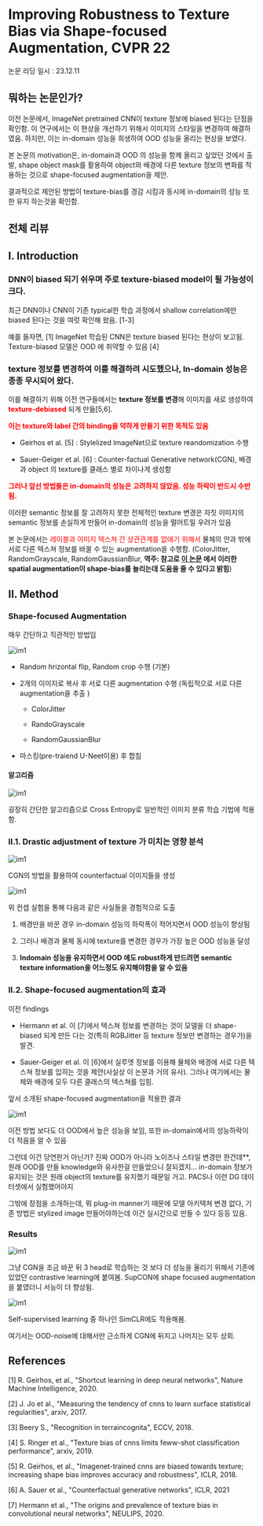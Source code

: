 # Improving Robustness to Texture Bias via Shape-focused Augmentation, CVPR 22

논문 리딩 일시 : 23.12.11

## 뭐하는 논문인가?

이전 논문에서, ImageNet pretrained CNN이 texture 정보에 biased 된다는 단점을 확인함. 이 연구에서는 이 현상을 개선하기 위해서 이미지의 스타일을 변경하여 해결하였음. 하지만, 이는 in-domain 성능을 희생하여 OOD 성능을 올리는 현상을 보였다. 

본 논문의 motivation은, in-domain과 OOD 의 성능을 함께 올리고 싶었던 것에서 출발, shape object mask를 활용하여 object와 배경에 다른 texture 정보의 변화를 적용하는 것으로 shape-focused augmentation을 제안. 

결과적으로 제안된 방법이 texture-bias를 경감 시킴과 동시에 in-domain의 성능 또한 유지 하는것을 확인함. 

## 전체 리뷰 

## I. Introduction 


### DNN이 biased 되기 쉬우며 주로 texture-biased model이 될 가능성이 크다. 

최근 DNN이나 CNN이 기존 typical한 학습 과정에서 shallow correlation에만 biased 된다는 것을 여럿 확인해 왔음. [1-3] 

예를 들자면, [1] ImageNet 학습된 CNN은 texture biased 된다는 현상이 보고됨. Texture-biased 모델은 OOD 에 취약할 수 있음 [4] 

### texture 정보를 변경하여 이를 해결하려 시도했으나, In-domain 성능은 종종 무시되어 왔다. 

이를 해결하기 위해 이전 연구들에서는 **texture 정보를 변경**해 이미지를 새로 생성하여 <span style='color:red'>**texture-debiased**</span> 되게 만듦[5,6].

<span style='color:red'>**이는 texture와 label 간의 binding을 약하게 만들기 위한 목적도 있음**</span>

- Geirhos et al. [5] : Stylelized ImageNet으로 texture reandomization 수행 

- Sauer-Geiger et al. [6] : Counter-factual Generative network(CGN), 배경과 object 의 texture를 클래스 별로 차이나게 생성함 

<span style='color:red'>**그러나 앞선 방법들은 in-domain의 성능은 고려하지 않았음. 성능 하락이 반드시 수반됨.**</span> 

이러한 semantic 정보를 잘 고려하지 못한 전체적인 texture 변경은 자칫 이미지의 semantic 정보를 손실하게 만들어 in-domain의 성능을 떨어트릴 우려가 있음 

본 논문에서는 <span style='color:red'> 레이블과 이미지 텍스쳐 간 상관관계를 없애기 위해서 </span> 물체의 안과 밖에 서로 다른 텍스쳐 정보를 바꿀 수 있는 augmentation을 수행함. (ColorJitter, RandomGrayscale, RandomGaussianBlur, **역주: 참고로 [이 논문](https://proceedings.neurips.cc/paper_files/paper/2020/file/db5f9f42a7157abe65bb145000b5871a-Paper.pdf) 에서 이러한 spatial augmentation이 shape-bias를 늘리는데 도움을 줄 수 있다고 밝힘**) 


## II. Method

### Shape-focused Augmentation 

매우 간단하고 직관적인 방법임 

![im1](./001.png)

- Random hrizontal flip, Random crop 수행 (기본)

- 2개의 이미지로 복사 후 서로 다른 augmentation 수행 (독립적으로 서로 다른 augmentation을 추출 )
    
    - ColorJitter

    - RandoGrayscale

    - RandomGaussianBlur 

- 마스킹(pre-traiend U-Neet이용) 후 합침 

#### 알고리즘 

![im1](./005.png)

굉장히 간단한 알고리즘으로 Cross Entropy로 일반적인 이미지 분류 학습 기법에 적용함. 


### II.1. Drastic adjustment of texture 가 미치는 영향 분석 

![im1](./003.png)

CGN의 방법을 활용하여 counterfactual 이미지들을 생성 

![im1](./004.png)

위 컨셉 실험을 통해 다음과 같은 사실들을 경험적으로 도출 

1. 배경만을 바꾼 경우 in-domain 성능의 하락폭이 적어지면서 OOD 성능이 향상됨 

2. 그러나 배경과 물체 동시에 texture를 변경한 경우가 가장 높은 OOD 성능을 달성 

3. **Indomain 성능을 유지하면서 OOD 에도 robust하게 만드려면 semantic texture information을 어느정도 유지해야함을 알 수 있음** 


### II.2. Shape-focused augmentation의 효과 

이전 findings 

- Hermann et al. 이 [7]에서 텍스쳐 정보를 변경하는 것이 모델을 더 shape-biased 되게 만든 다는 것(특히 RGBJitter 등 texture 정보만 변경하는 경우가)을 발견. 

- Sauer-Geiger et al. 이 [6]에서 실루엣 정보를 이용해 물체와 배경에 서로 다른 텍스쳐 정보를 입히는 것을 제안(사실상 이 논문과 거의 유사). 그러나 여기에서는 물체와 배경에 모두 다른 클래스의 텍스쳐를 입힘. 

앞서 소개된 shape-focused augmentation을 적용한 결과
   
![im1](./006.png)

이전 방법 보다도 더 OOD에서 높은 성능을 보임, 또한 in-domain에서의 성능하락이 더 적음을 알 수 있음 

그런데 이건 당연한거 아닌가? 진짜 OOD가 아니라 노이즈나 스타일 변경만 한건데**, 원래 OOD를 만들 knowledge와 유사한걸 만들었으니 잘되겠지... in-domain 정보가 유지되는 것은 원래 object의 texture를 유지했기 때문일 거고. PACS나 이런 DG 데이터셋에서 실험했어야지 

그밖에 장점을 소개하는데, 뭐 plug-in manner기 때문에 모델 아키텍쳐 변경 없다, 기존 방법은 stylized image 만들어야하는데 이건 실시간으로 만들 수 있다 등등 있음. 


### Results 


![im1](./007.png)

그냥 CGN을 조금 바꾼 뒤 3 head로 학습하는 것 보다 더 성능을 올리기 위해서 기존에 있었던 contrastive learning에 붙여봄. SupCON에 shape focused augmentation을 붙였더니 서능이 더 향상됨. 

![im1](./008.png)

Self-supervised learning 중 하나인 SimCLR에도 적용해봄. 

여기서는 OOD-noise에 대해서만 근소하게 CGN에 뒤지고 나머지는 모두 상회. 

 

## References

[1] R. Geirhos, et al., "Shortcut learning in deep neural networks", Nature Machine Intelligence, 2020. 

[2] J. Jo et al., "Measuring the tendency of cnns to learn surface statistical regularities", arxiv, 2017.

[3] Beery S., "Recognition in terraincognita", ECCV, 2018. 

[4] S. Ringer et  al., "Texture bias of cnns limits feww-shot classification performance", arxiv, 2019.

[5] R. Geirhos, et al., "Imagenet-trained cnns are biased towards texture; increasing shape bias improves accuracy and robustness", ICLR, 2018.

[6] A. Sauer et  al., "Counterfactual generative networks", ICLR, 2021

[7] Hermann et al., "The origins and prevalence of texture bias in convolutional neural networks", NEULIPS, 2020.